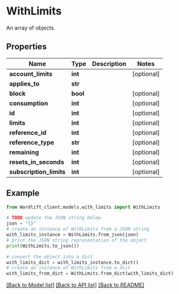 # WithLimits

An array of objects.

## Properties

Name | Type | Description | Notes
------------ | ------------- | ------------- | -------------
**account_limits** | **int** |  | [optional] 
**applies_to** | **str** |  | 
**block** | **bool** |  | [optional] 
**consumption** | **int** |  | [optional] 
**id** | **int** |  | [optional] 
**limits** | **int** |  | [optional] 
**reference_id** | **int** |  | [optional] 
**reference_type** | **str** |  | [optional] 
**remaining** | **int** |  | [optional] 
**resets_in_seconds** | **int** |  | [optional] 
**subscription_limits** | **int** |  | [optional] 

## Example

```python
from Wordlift_client.models.with_limits import WithLimits

# TODO update the JSON string below
json = "{}"
# create an instance of WithLimits from a JSON string
with_limits_instance = WithLimits.from_json(json)
# print the JSON string representation of the object
print(WithLimits.to_json())

# convert the object into a dict
with_limits_dict = with_limits_instance.to_dict()
# create an instance of WithLimits from a dict
with_limits_from_dict = WithLimits.from_dict(with_limits_dict)
```
[[Back to Model list]](../README.md#documentation-for-models) [[Back to API list]](../README.md#documentation-for-api-endpoints) [[Back to README]](../README.md)



